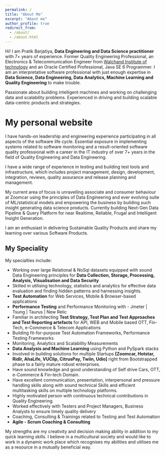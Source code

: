 ```yaml
---
permalink: /
title: "About Me"
excerpt: "About me"
author_profile: true
redirect_from: 
  - /about/
  - /about.html
---
```


Hi!  I am Pratik Barjatiya, **Data Engineering and Data Science practitioner** with 7+ years of experience. Former Quality Engineering Professional, an Electronics & Telecommunication Engineer from [Walchand Institute of technology](http://www.witsolapur.org/) and an Oracle Certified Professional, Java SE 6 Programmer. I am an interpretative software professional with just enough expertise in **Data Science, Data Engineering, Data Analytics, Machine Learning and Quality Engineering** to make trouble.

Passionate about building intelligent machines and working on challenging data and scalability problems. Experienced in driving and building scalable data-centric products and strategies.

My personal website
======

I have hands-on leadership and engineering experience participating in all aspects of the software life cycle. Essential exposure in implementing systems related to software monitoring and a result-oriented software quality professional with a career in the IT industry of over 7+ years in the field of Quality Engineering and Data Engineering.

I have a wide range of experience in testing and building test tools and infrastructure, which includes project management, design, development, integration, reviews, quality assurance and release planning and management.

My current area of focus is unravelling associate and consumer behaviour at Zoomcar using the principles of Data Engineering and ever evolving suite of ML/statistical models and empowering the business by building such insight generating data science products.
Currently building Next-Gen Data Pipeline & Query Platform for near Realtime, Reliable, Frugal and Intelligent Insight Generation.

I am an enthusiast in delivering Sustainable Quality Products and share my learning over various Software Products.

My Speciality
------
My specialties include:
- Working over large Relational & NoSql datasets equipped with sound Data Engineering principles for **Data Collection, Storage, Processing, Analysis, Visualisation and Data Security**
- Skilled in utilising technology, statistics and analytics for effective data evaluation and finding hidden patterns and harnessing insights.
- **Test Automation** for Web Services, Mobile & Browser-based applications
- **Performance Testing** and Performance Monitoring with - Jmeter | Tsung | Taurus | New Relic
- Familiar in architecting **Test Strategy, Test Plan and Test Approaches and Test Reporting artefacts** for API, WEB and Mobile based OTT, Fin-Tech, e-Commerce & Telecom Applications
- Building fit-for-purpose Test Automation Frameworks, Performance Testing Frameworks
- Monitoring, Analytics and Scalability Measurements
- **Data Analysis and Machine Learning** using Python and PySpark stacks
- Involved in building solutions for multiple Startups **[Zoomcar, Hotstar, Ridlr, AhaLife, VUClip, CitrusPay, Twiin, Udio]** right from Bootstrapped phase to a fairly mature robust enterprises.
- Have sound knowledge and good understanding of Self drive Cars, OTT, e-Commerce & Fin-tech Domain.
- Have excellent communication, presentation, interpersonal and pressure handling skills along with sound technical Skills and efficient multitasking skills on multiple technology platforms.
- Highly motivated person with continuous technical contributions in Quality Engineering.
- Worked effectively with Testers and Project Managers, Business Analysts to ensure timely quality delivery
- Coaching, Consulting & Trainings related to Testing and Test Automation
- **Agile - Scrum Coaching & Consulting**

My strengths are my creativity and decision making ability in addition to my quick learning skills.
I believe in a multicultural society and would like to work in a dynamic work place which recognises my abilities and utilises me as a resource in a mutually beneficial way.